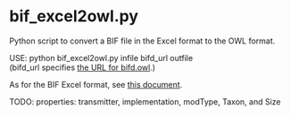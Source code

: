 # bif_excel2owl.py
Python script to convert a BIF file in the Excel format to the OWL format.

USE: python bif_excel2owl.py infile bifd_url outfile  
(bifd_url specifies [the URL for bifd.owl](https://raw.githubusercontent.com/wbap/bifd/master/bifd.owl).)

As for the BIF Excel format, see [this document](https://docs.google.com/document/d/1kKGJeG_NjuWqp7uUYvcb_uBiahj7KS_rKfhxtS4LP3c/edit?usp=sharing).

TODO: properties: transmitter, implementation, modType, Taxon, and Size
